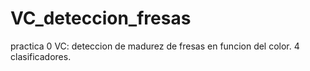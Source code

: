 # VC_deteccion_fresas
practica 0 VC: deteccion de madurez de fresas en funcion del color.  4 clasificadores.
